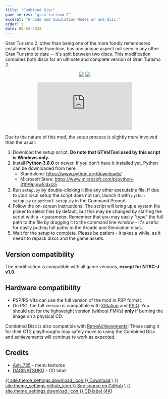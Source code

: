 ```yaml
---
title: "Combined Disc"
game-series: "gran-turismo-2"
excerpt: "Arcade and Simulation Modes on one disc."
order: 3
date: 08-03-2022
---
```


Gran Turismo 2, other than being one of the more fondly remembered installments of the franchise, has one unique aspect
not seen in any other Gran Turismo to date -- it's split between two discs.
This modification combines both discs for an ultimate and complete version of Gran Turismo 2.

<p class="mod-screenshot" align="center">
<a href="{% link assets/img/posts/gt2-combined/arcade-mode.jpg %}"><img src="{% link assets/img/posts/gt2-combined/arcade-mode.jpg %}"></a>
<a href="{% link assets/img/posts/gt2-combined/gt-mode.jpg %}"><img src="{% link assets/img/posts/gt2-combined/gt-mode.jpg %}"></a>
</p>

<div align="center" class="video-container">
<iframe src="https://www.youtube.com/embed/jByvSCDQLdY" frameborder="0" allowfullscreen></iframe>
</div>

Due to the nature of this mod, the setup process is slightly more involved than the usual:
1. Download the setup script. **Do note that GTVolTool used by this script is Windows only.**
2. Install **Python 3.8.0** or newer. If you don't have it installed yet, Python can be downloaded from here:
   * Standalone: <https://www.python.org/downloads/>
   * Microsoft Store: <https://www.microsoft.com/p/python-310/9pjpw5ldxlz5>
3. Run `setup.py` by double-clicking it like any other executable file. If due to your local setup the script does not run,
launch it with `python setup.py` or `python3 setup.py` in the Command Prompt.
4. Follow the on-screen instructions. The script will bring up a system file picker to select files by default, but this may be changed by starting the script with a `-t` parameter.
  Remember that you may easily "type" the full path to the file by dragging it to the command line window - it's useful for easily putting full paths to the Arcade and Simulation discs.
5. Wait for the setup to complete. Please be patient - it takes a while, as it needs to repack discs and the game assets.

## Version compatibility
The modification is compatible with all game versions, **except for NTSC-J v1.0**.

## Hardware compatibility
* PSP/PS Vita can use the full version of the mod in PBP format.
* On PS1, the full version is compatible with [XStation](https://castlemaniagames.com/products/xstation) and [PSIO](https://ps-io.com/).
  You should opt for the lightweight version (without FMVs) **only** if burning the image on a physical CD.

Combined Disc is also compatible with [RetroAchievements](https://retroachievements.org/game/11278)! Those using it for their GT2 playthroughs may safely move
to using the Combined Disc and achievements will continue to work as expected.

## Credits
* [Ash_735](https://twitter.com/Ash_735) - menu textures
* [DAGINATSUKO](https://daginatsuko.com/) - CD label

<a href="https://github.com/CookiePLMonster/GT2-Combined-Disc/releases/latest/download/GT2-Combined-Disc.zip" class="button" role="button">{{ site.theme_settings.download_icon }} Download</a> \\
<a href="https://github.com/CookiePLMonster/GT2-Combined-Disc" class="button github" role="button" target="_blank">{{ site.theme_settings.github_icon }} See source on GitHub</a> \\
<a href="{% link assets/img/posts/gt2-combined/gt2-combined-disc-label.png %}" class="button" role="button">{{ site.theme_settings.download_icon }} CD label (4K)</a>
